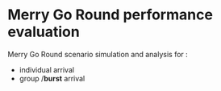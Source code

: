 # Merry Go Round performance evaluation

Merry Go Round scenario simulation and analysis for :
* individual arrival
* group /**burst** arrival
